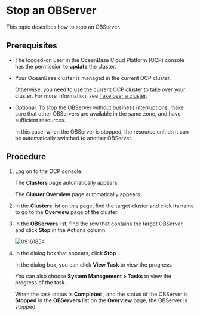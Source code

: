 Stop an OBServer 
=====================================

This topic describes how to stop an OBServer. 

Prerequisites 
----------------------------------

* The logged-on user in the OceanBase Cloud Platform (OCP) console has the permission to **update** the cluster.

  

* Your OceanBase cluster is managed in the current OCP cluster. 

  Otherwise, you need to use the current OCP cluster to take over your cluster. For more information, see [Take over a cluster](../1.takeover-cluster.md).
  

* Optional. To stop the OBServer without business interruptions, make sure that other OBServers are available in the same zone, and have sufficient resources. 

  In this case, when the OBServer is stopped, the resource unit on it can be automatically switched to another OBServer.
  




Procedure 
------------------------------

1. Log on to the OCP console. 

   The **Clusters** page automatically appears. 

   The **Cluster Overview** page automatically appears.
   

2. In the **Clusters** list on this page, find the target cluster and click its name to go to the **Overview** page of the cluster.

   

3. In the **OBServers** list, find the row that contains the target OBServer, and click **Stop** in the Actions column. 

   ![09161854](https://help-static-aliyun-doc.aliyuncs.com/assets/img/en-US/2610818461/p327411.png)
   

4. In the dialog box that appears, click **Stop** . 

   In the dialog box, you can click **View Task** to view the progress. 

   You can also choose **System Management \> Tasks** to view the progress of the task. 

   When the task status is **Completed** , and the status of the OBServer is **Stopped** in the **OBServers** list on the **Overview** page, the OBServer is stopped.
   



